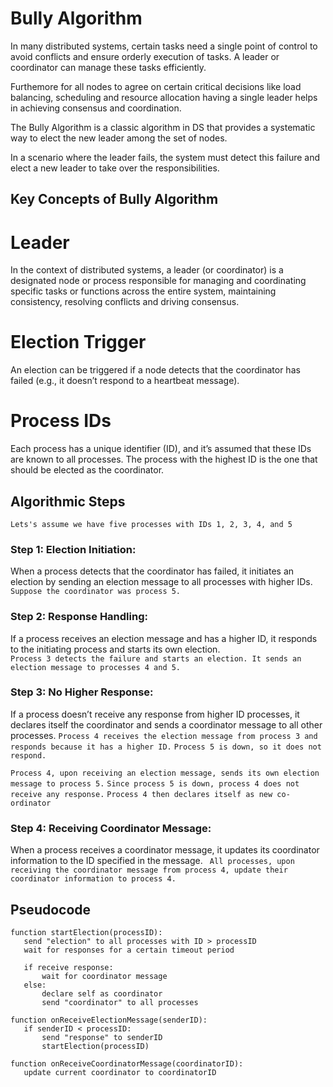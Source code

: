 # Bully Algorithm

In many distributed systems, certain tasks need a single point of control to avoid conflicts and ensure orderly execution of tasks. A leader or coordinator can manage these tasks efficiently.

Furthemore for all nodes to agree on certain critical decisions like load balancing, scheduling and resource allocation having a single leader helps in achieving consensus and coordination.

The Bully Algorithm is a classic algorithm in DS that provides a systematic way to elect the new leader among the set of nodes.

In a scenario where the leader fails, the system must detect this failure and elect a new leader to take over the responsibilities. 


## Key Concepts of Bully Algorithm

# Leader
In the context of distributed systems, a leader (or coordinator) is a designated node or process responsible for managing and coordinating specific tasks or functions across the entire system, maintaining consistency, resolving conflicts and driving consensus.

# Election Trigger
An election can be triggered if a node detects that the coordinator has failed (e.g., it doesn’t respond to a heartbeat message).

# Process IDs

Each process has a unique identifier (ID), and it’s assumed that these IDs are known to all processes. The process with the highest ID is the one that should be elected as the coordinator.

## Algorithmic Steps
  `Lets's assume we have five processes with IDs 1, 2, 3, 4, and 5`

### Step 1: Election Initiation:
 When a process detects that the coordinator has failed, it initiates an election by sending an election message to all processes with higher IDs.  
  `Suppose the coordinator was process 5.`

### Step 2: Response Handling:
 If a process receives an election message and has a higher ID, it responds to the initiating process and starts its own election.  
  `Process 3 detects the failure and starts an election. It sends an election message to processes 4 and 5.`

### Step 3: No Higher Response:
 If a process doesn’t receive any response from higher ID processes, it declares itself the coordinator and sends a coordinator message to all other processes.
 `Process 4 receives the election message from process 3 and responds because it has a higher ID.`
 `Process 5 is down, so it does not respond.`

 `Process 4, upon receiving an election message, sends its own election message to process 5.`
 `Since process 5 is down, process 4 does not receive any response.`
 `Process 4 then declares itself as new co-ordinator`

### Step 4: Receiving Coordinator Message: 
 When a process receives a coordinator message, it updates its coordinator information to the ID specified in the message.
 ` All processes, upon receiving the coordinator message from process 4, update their coordinator information to process 4.`

 ## Pseudocode

 ```
 function startElection(processID):
    send "election" to all processes with ID > processID
    wait for responses for a certain timeout period
    
    if receive response:
        wait for coordinator message
    else:
        declare self as coordinator
        send "coordinator" to all processes

function onReceiveElectionMessage(senderID):
    if senderID < processID:
        send "response" to senderID
        startElection(processID)

function onReceiveCoordinatorMessage(coordinatorID):
    update current coordinator to coordinatorID

 ```